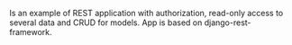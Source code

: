 Is an example of REST application with authorization, read-only access to several data and CRUD for models. App is based on django-rest-framework.
